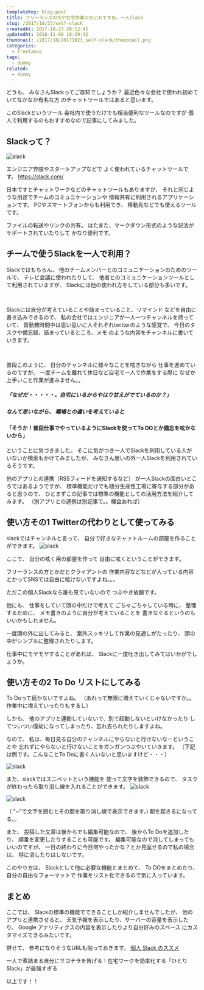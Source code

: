 ```yaml
---
templateKey: blog-post
title: フリーランスの方や在宅作業の方におすすめ。一人Slack
slug: /2017/10/23/self-slack
createdAt: 2017-10-23 20:12:45
updatedAt: 2018-11-08 18:29:42
thumbnail: /2017/10/20171023_self-slack/thumbnail.png
categories:
  - freelance
tags:
  - dummy
related:
  - dummy
---
```



どうも、
みなさんSlackってご存知でしょうか？
最近色々な会社で使われ初めていてなかなか有名な方
のチャットツールではあると思います。

このSlackというツール
会社内で使うだけでも相当便利なツールなのですが
個人で利用するのもおすすめなので記事にしてみました。

<div class="adsense-double-rect"></div>

<h2 class="chapter">Slackって？</h2>

<img class="post-image" src="https://statics.ver-1-0.net/uploads/2017/10/20171023_self-slack/image1.png" alt="slack"/>

エンジニア界隈やスタートアップなどで
よく使われているチャットツールです。
<a href="https://slack.com/">https://slack.com/</a>

日本ですとチャットワークなどのチャットツールもありますが、
それと同じような用途でチームのコミュニケーションや
情報共有に利用されるアプリケーションです。
PCやスマートフォンからも利用でき、
移動先などでも使えるツールです。

ファイルの転送やリンクの共有。
はたまた、マークダウン形式のような記法がサポートされていたりして
かなり便利です。

<h2 class="chapter">チームで使うSlackを一人で利用？</h2>

Slackではもちろん、
他のチームメンバーとのコミュニケーションのためのツールで、
テレビ会議に使われたりして、
他者とのコミュニケーションツールとして利用されていますが、
Slackには他の使われ方をしている部分も多いです。

&nbsp;

Slackには自分が考えていることや詰まっていること、リマインド
などを自由に書き込みできるので、
私の会社ではエンジニアが一人一つチャンネルを持っていて、
皆勤務時間中は思い思いに人それぞれtwitterのような感覚で、
今日のタスクや備忘録、詰まっているところ、メモ
のような内容をチャンネルに書いていきます。

&nbsp;

普段このように、
自分のチャンネルに様々なことを呟きながら
仕事を進めているのですが、
一度チームを離れて休日など自宅で一人で作業をする際に
なぜか上手いこと作業が進みません。。
<h5>「なぜだ・・・・・。自宅にいるからやはり甘えがでているのか？」</h5>
<h5>なんて思いながら、
職場との違いを考えていると</h5>
<h4>「そうか！普段仕事でやっているようにSlackを使ってTo DOとか備忘を呟かないから」</h4>
ということに気づきました。
そこに気がつき一人でSlackを利用している人が
いないか検索もかけてみましたが、
みなさん思いの外一人Slackを利用されているそうです。

他のアプリとの連携（RSSフィードを通知するなど）
が一人Slackの面白いところではあるようですが、
標準機能だけでも随分生産性工場に寄与する部分があると思うので、
ひとまずこの記事では標準の機能としての活用方法を紹介してみます。
（別アプリとの連携は別記事で。。機会あれば）

<h2 class="chapter">使い方その1 Twitterの代わりとして使ってみる</h2>

slackではチャンネルと言って、
自分で好きなチャットルームの部屋を作ることができます。
<img class="post-image" src="https://statics.ver-1-0.net/uploads/2017/10/20171023_self-slack/image2.png" alt="slack"/>

ここで、
自分の呟く用の部屋を作って
自由に呟くということができます。

フリーランスの方とかだとクライアントの
作業内容などなどが入っている内容とかってSNSでは自由に呟けないですよね。。。

ただこの個人Slackなら誰も見ていないので
つぶやき放題です。

他にも、
仕事をしていて頭の中だけで考えて
ごちゃごちゃしている時に、
整理するために、
メモ書きのように自分が考えていることを
書きなぐるというのもいいかもしれません。

一度頭の外に出してみると、
案外スッキリして作業の見通しがたったり、
頭の中がシンプルに整理されたりします。

仕事中にモヤモヤすることがあれば、
Slackに一度吐き出してみてはいかがでしょうか。

<h2 class="chapter">使い方その2 To Do リストにしてみる</h2>

To Doって続かないですよね。
（あれって無限に増えていくじゃないですか。。作業中に増えていったりもするし）

しかも、
他のアプリと連動していないで、別で起動しないといけなかったり
してついつい億劫になってしまったり、忘れ去られたりしますよね。

なので、
私は、毎日見る自分のチャンネルにやらないと行けないなーということや
忘れずにやらないと行けないことをガンガンつぶやいていきます。
（下記は例です。こんなことTo Doに書く人いないと思いますけど・・・）

<img class="post-image" src="https://statics.ver-1-0.net/uploads/2017/10/20171023_self-slack/image3.png" alt="slack"/>

また、slackではスニペットという機能を
使って文字を装飾できるので、
タスクが終わったら取り消し線を入れることができます。
<img class="post-image" src="https://statics.ver-1-0.net/uploads/2017/10/20171023_self-slack/image4.png" alt="slack"/>

<img class="post-image" src="https://statics.ver-1-0.net/uploads/2017/10/20171023_self-slack/image5.png" alt="slack"/>

（ "~"で文字を囲むとその間を取り消し線で表示できます。)
朝を起きるになってる。。

また、
投稿した文章は後からでも編集可能なので、
後からTo Doを追加したり、
順番を変更したりすることも可能です。
編集可能なので消してしまってもいいのですが、
一日の終わりに今日何やったかな？とか見返せるので私の場合は、
特に消したりはしないです。

このやり方は、
Slackとして他に必要な機能とまとめて、
To DOをまとめたり、自分の自由なフォーマットで
作業をリスト化できるので気に入っています。

<h2 class="chapter">まとめ</h2>

ここでは、
Slackの標準の機能でできることしか紹介しませんでしたが、
他のアプリと連携させると、
天気予報を表示したり、サーバーの容量を表示したり、
Google アナリティクスの内容を表示したりより自分好みのスペース
にカスタマイズできるみたいです。

併せて、
参考になりそうなURLも貼っておきます。
<a href="https://qiita.com/saitotak/items/ac0eb7ddc0d8d83cbe91">個人 Slack のススメ</a>

一人で煮詰まる自分にサヨナラを告げる！在宅ワークを効率化する「ひとりSlack」が最強すぎる

以上です！！
